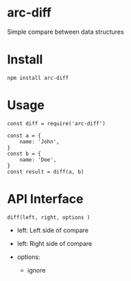 # arc-diff

Simple compare between data structures

# Install

```
npm install arc-diff
```

# Usage

```
const diff = require('arc-diff')

const a = {
    name: 'John',
}
const b = {
    name: 'Doe',
}
const result = diff(a, b)
```

# API Interface

```
diff(left, right, options )
```

- left: Left side of compare

- left: Right side of compare

- options: 
    - ignore
